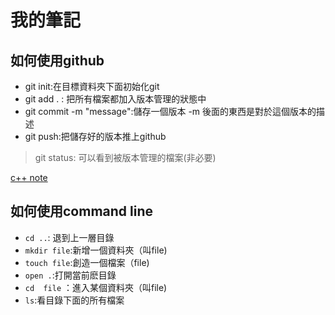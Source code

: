# 我的筆記

## 如何使用github

- git init:在目標資料夾下面初始化git
- git add . : 把所有檔案都加入版本管理的狀態中
- git commit -m "message":儲存一個版本 -m 後面的東西是對於這個版本的描述
- git push:把儲存好的版本推上github

> git status: 可以看到被版本管理的檔案(非必要)

[c++ note](c++Note/c++.md)

## 如何使用command line 

- `cd ..`: 退到上一層目錄
- `mkdir file`:新增一個資料夾（叫file)
- `touch file`:創造一個檔案（file)
- `open .`:打開當前麽目錄
- `cd  file` ：進入某個資料夾（叫file)
- `ls`:看目錄下面的所有檔案